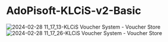 # AdoPisoft-KLCiS-v2-Basic

![2024-02-28 11_17_13-KLCiS Voucher System - Voucher Store](https://github.com/darkhoundz/AdoPisoft-KLCiS-v2-Basic/assets/28075740/5eb5034e-055c-42f9-a6ea-848506eeaab4)
![2024-02-28 11_17_26-KLCiS Voucher System - Voucher Store](https://github.com/darkhoundz/AdoPisoft-KLCiS-v2-Basic/assets/28075740/41ff69cb-827b-4867-a314-9bb7399ecefb)

